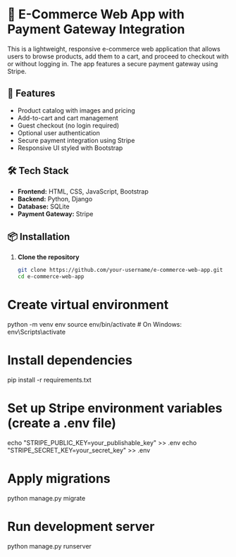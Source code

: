 # 🛒 E-Commerce Web App with Payment Gateway Integration

This is a lightweight, responsive e-commerce web application that allows users to browse products, add them to a cart, and proceed to checkout with or without logging in. The app features a secure payment gateway using Stripe.

## 🚀 Features

- Product catalog with images and pricing  
- Add-to-cart and cart management  
- Guest checkout (no login required)  
- Optional user authentication  
- Secure payment integration using Stripe  
- Responsive UI styled with Bootstrap  

## 🛠️ Tech Stack

- **Frontend:** HTML, CSS, JavaScript, Bootstrap  
- **Backend:** Python, Django  
- **Database:** SQLite  
- **Payment Gateway:** Stripe  

## 📦 Installation

1. **Clone the repository**
   ```bash
   git clone https://github.com/your-username/e-commerce-web-app.git
   cd e-commerce-web-app

# Create virtual environment
python -m venv env
source env/bin/activate        # On Windows: env\Scripts\activate

# Install dependencies
pip install -r requirements.txt

# Set up Stripe environment variables (create a .env file)
echo "STRIPE_PUBLIC_KEY=your_publishable_key" >> .env
echo "STRIPE_SECRET_KEY=your_secret_key" >> .env

# Apply migrations
python manage.py migrate

# Run development server
python manage.py runserver
